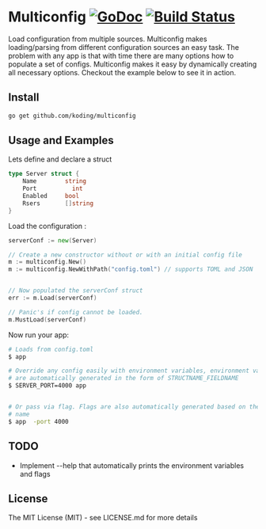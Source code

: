 # Multiconfig [![GoDoc](https://godoc.org/github.com/koding/multiconfig?status.svg)](http://godoc.org/github.com/koding/multiconfig) [![Build Status](https://travis-ci.org/koding/multiconfig.svg)](https://travis-ci.org/koding/multiconfig) 

Load configuration from multiple sources. Multiconfig makes loading/parsing
from different configuration sources an easy task. The problem with any app is
that with time there are many options how to populate a set of configs.
Multiconfig makes it easy by dynamically creating all necessary options.
Checkout the example below to see it in action.

## Install

```bash
go get github.com/koding/multiconfig
```

## Usage and Examples

Lets define and declare a struct

```go
type Server struct {
	Name        string 
	Port          int
	Enabled     bool
	Rsers       []string 
}
```

Load the configuration :

```go
serverConf := new(Server)

// Create a new constructor without or with an initial config file
m := multiconfig.New()
m := multiconfig.NewWithPath("config.toml") // supports TOML and JSON


// Now populated the serverConf struct
err := m.Load(serverConf)

// Panic's if config cannot be loaded.
m.MustLoad(serverConf) 

```

Now run your app:

```sh
# Loads from config.toml 
$ app 

# Override any config easily with environment variables, environment variables
# are automatically generated in the form of STRUCTNAME_FIELDNAME
$ SERVER_PORT=4000 app 


# Or pass via flag. Flags are also automatically generated based on the field
# name
$ app  -port 4000
```

## TODO

* Implement --help that automatically prints the environment variables and flags

## License

The MIT License (MIT) - see LICENSE.md for more details
